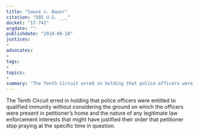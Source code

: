 ```yaml
---
title: "Sause v. Bauer"
citation: "585 U.S. ___"
docket: "17-742"
argdate: ""
publishdate: "2018-06-28"
justices:
- 
advocates:
- 
tags:
- 
topics:
- 
summary: "The Tenth Circuit erred in holding that police officers were entitled to qualified immunity without considering the ground on which the officers were present in petitioner’s home and the nature of any legitimate law enforcement interests that might have justified their order that petitioner stop praying at the specific time in question."
---
```

The Tenth Circuit erred in holding that police officers were entitled to qualified immunity without considering the ground on which the officers were present in petitioner’s home and the nature of any legitimate law enforcement interests that might have justified their order that petitioner stop praying at the specific time in question.

